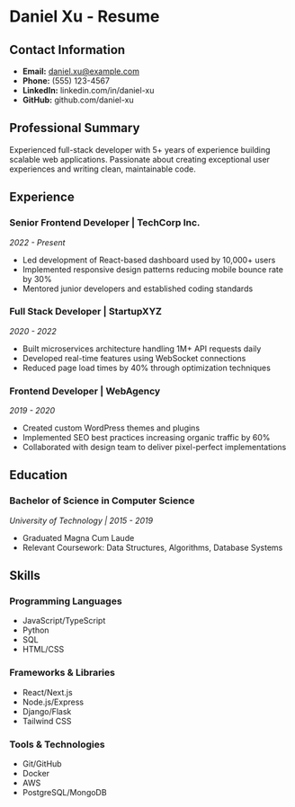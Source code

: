 # Daniel Xu - Resume

## Contact Information
- **Email:** daniel.xu@example.com
- **Phone:** (555) 123-4567
- **LinkedIn:** linkedin.com/in/daniel-xu
- **GitHub:** github.com/daniel-xu

## Professional Summary
Experienced full-stack developer with 5+ years of experience building scalable web applications. Passionate about creating exceptional user experiences and writing clean, maintainable code.

## Experience

### Senior Frontend Developer | TechCorp Inc.
*2022 - Present*
- Led development of React-based dashboard used by 10,000+ users
- Implemented responsive design patterns reducing mobile bounce rate by 30%
- Mentored junior developers and established coding standards

### Full Stack Developer | StartupXYZ
*2020 - 2022*
- Built microservices architecture handling 1M+ API requests daily
- Developed real-time features using WebSocket connections
- Reduced page load times by 40% through optimization techniques

### Frontend Developer | WebAgency
*2019 - 2020*
- Created custom WordPress themes and plugins
- Implemented SEO best practices increasing organic traffic by 60%
- Collaborated with design team to deliver pixel-perfect implementations

## Education

### Bachelor of Science in Computer Science
*University of Technology | 2015 - 2019*
- Graduated Magna Cum Laude
- Relevant Coursework: Data Structures, Algorithms, Database Systems

## Skills

### Programming Languages
- JavaScript/TypeScript
- Python
- SQL
- HTML/CSS

### Frameworks & Libraries
- React/Next.js
- Node.js/Express
- Django/Flask
- Tailwind CSS

### Tools & Technologies
- Git/GitHub
- Docker
- AWS
- PostgreSQL/MongoDB